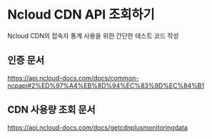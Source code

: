 # Ncloud CDN API 조회하기

Ncloud CDN의 접속자 통계 사용을 위한 간단한 테스트 코드 작성

## 인증 문서
https://api.ncloud-docs.com/docs/common-ncpapi#2%ED%97%A4%EB%8D%94%EC%83%9D%EC%84%B1

## CDN 사용량 조회 문서
https://api.ncloud-docs.com/docs/getcdnplusmonitoringdata